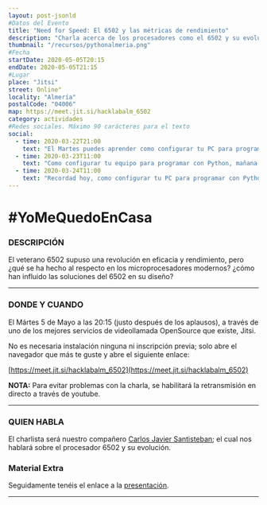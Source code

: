 ```yaml
---
layout: post-jsonld
#Datos del Evento
title: "Need for Speed: El 6502 y las métricas de rendimiento"
description: "Charla acerca de los procesadores como el 6502 y su evolución"
thumbnail: "/recursos/pythonalmeria.png"
#Fecha
startDate: 2020-05-05T20:15
endDate: 2020-05-05T21:15
#Lugar
place: "Jitsi"
street: Online"
locality: "Almería"
postalCode: "04006"
map: https://meet.jit.si/hacklabalm_6502
category: actividades
#Redes sociales. Máximo 90 carácteres para el texto
social:
  - time: 2020-03-22T21:00
    text: "El Martes puedes aprender como configurar tu PC para programar con Python"
  - time: 2020-03-23T11:00
    text: "Como configurar tu equipo para programar con Python, mañana a las 19:00"	
  - time: 2020-03-24T11:00
    text: "Recordad hoy, como configurar tu PC para programar con Python"
---
```


# #YoMeQuedoEnCasa

### DESCRIPCIÓN

El veterano 6502 supuso una revolución en eficacia y rendimiento, pero ¿qué se ha hecho al respecto en los microprocesadores modernos? ¿cómo han influido las soluciones del 6502 en su diseño?

---

### DONDE Y CUANDO

El Mártes 5 de Mayo a las 20:15 (justo después de los aplausos), a través de uno de los mejores servicios de videollamada OpenSource que existe, Jitsi.

No es necesaria instalación ninguna ni inscripción previa; solo abre el navegador que más te guste y abre el siguiente enlace:

[https://meet.jit.si/hacklabalm_6502](https://meet.jit.si/hacklabalm_6502)

**NOTA:** Para evitar problemas con la charla, se habilitará la retransmisión en directo a través de youtube.

---

### QUIEN HABLA

El charlista será nuestro compañero [Carlos Javier Santisteban](https://twitter.com/zuiko21); el cual nos hablará sobre el procesador 6502 y su evolución.

### Material Extra

Seguidamente tenéis el enlace a la [presentación](https://docs.google.com/presentation/d/17KaRzhu6CwWSF7j_b7Asg3okI1AfXhzp3osHnh1i6Kg/edit?usp=sharing).

---
